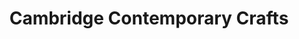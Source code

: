 ---
title: "Cambridge Contemporary Crafts"
url: /cambridge/cambridge-contemporary-crafts/
shop: art
---